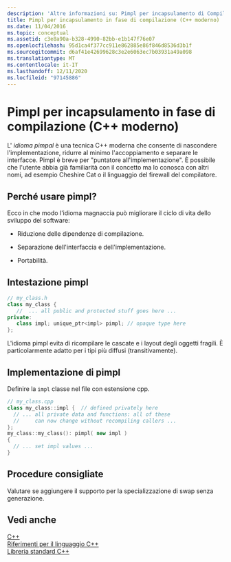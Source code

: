 ```yaml
---
description: 'Altre informazioni su: Pimpl per incapsulamento di Compile-Time (C++ moderno)'
title: Pimpl per incapsulamento in fase di compilazione (C++ moderno)
ms.date: 11/04/2016
ms.topic: conceptual
ms.assetid: c3e8a90a-b328-4990-82bb-e1b147f76e07
ms.openlocfilehash: 95d1ca4f377cc911e862885e86f846d8536d3b1f
ms.sourcegitcommit: d6af41e42699628c3e2e6063ec7b03931a49a098
ms.translationtype: MT
ms.contentlocale: it-IT
ms.lasthandoff: 12/11/2020
ms.locfileid: "97145886"
---
```

# <a name="pimpl-for-compile-time-encapsulation-modern-c"></a>Pimpl per incapsulamento in fase di compilazione (C++ moderno)

L' *idioma pimpal* è una tecnica C++ moderna che consente di nascondere l'implementazione, ridurre al minimo l'accoppiamento e separare le interfacce. Pimpl è breve per "puntatore all'implementazione". È possibile che l'utente abbia già familiarità con il concetto ma lo conosca con altri nomi, ad esempio Cheshire Cat o il linguaggio del firewall del compilatore.

## <a name="why-use-pimpl"></a>Perché usare pimpl?

Ecco in che modo l'idioma magnaccia può migliorare il ciclo di vita dello sviluppo del software:

- Riduzione delle dipendenze di compilazione.

- Separazione dell'interfaccia e dell'implementazione.

- Portabilità.

## <a name="pimpl-header"></a>Intestazione pimpl

```cpp
// my_class.h
class my_class {
   //  ... all public and protected stuff goes here ...
private:
   class impl; unique_ptr<impl> pimpl; // opaque type here
};
```

L'idioma pimpl evita di ricompilare le cascate e i layout degli oggetti fragili. È particolarmente adatto per i tipi più diffusi (transitivamente).

## <a name="pimpl-implementation"></a>Implementazione di pimpl

Definire la `impl` classe nel file con estensione cpp.

```cpp
// my_class.cpp
class my_class::impl {  // defined privately here
  // ... all private data and functions: all of these
  //     can now change without recompiling callers ...
};
my_class::my_class(): pimpl( new impl )
{
  // ... set impl values ...
}
```

## <a name="best-practices"></a>Procedure consigliate

Valutare se aggiungere il supporto per la specializzazione di swap senza generazione.

## <a name="see-also"></a>Vedi anche

[C++](../cpp/welcome-back-to-cpp-modern-cpp.md)<br/>
[Riferimenti per il linguaggio C++](../cpp/cpp-language-reference.md)<br/>
[Libreria standard C++](../standard-library/cpp-standard-library-reference.md)
